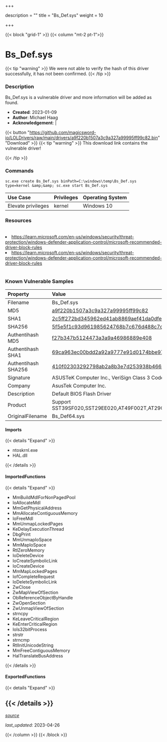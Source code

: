 +++

description = ""
title = "Bs_Def.sys"
weight = 10

+++


{{< block "grid-1" >}}
{{< column "mt-2 pt-1">}}


# Bs_Def.sys 


{{< tip "warning" >}}
We were not able to verify the hash of this driver successfully, it has not been confirmed.
{{< /tip >}}


### Description

Bs_Def.sys is a vulnerable driver and more information will be added as found.

- **Created**: 2023-01-09
- **Author**: Michael Haag
- **Acknowledgement**:  | [](https://twitter.com/)

{{< button "https://github.com/magicsword-io/LOLDrivers/raw/main/drivers/a9f220b1507a3c9a327a99995ff99c82.bin" "Download" >}}
{{< tip "warning" >}}
This download link contains the vulnerable driver!

{{< /tip >}}

### Commands

```
sc.exe create Bs_Def.sys binPath=C:\windows\temp\Bs_Def.sys type=kernel &amp;&amp; sc.exe start Bs_Def.sys
```

| Use Case | Privileges | Operating System | 
|:---- | ---- | ---- |
| Elevate privileges | kernel | Windows 10 |

### Resources
<br>
<li><a href=" https://learn.microsoft.com/en-us/windows/security/threat-protection/windows-defender-application-control/microsoft-recommended-driver-block-rules"> https://learn.microsoft.com/en-us/windows/security/threat-protection/windows-defender-application-control/microsoft-recommended-driver-block-rules</a></li>
<li><a href="https://learn.microsoft.com/en-us/windows/security/threat-protection/windows-defender-application-control/microsoft-recommended-driver-block-rules">https://learn.microsoft.com/en-us/windows/security/threat-protection/windows-defender-application-control/microsoft-recommended-driver-block-rules</a></li>
<br>

### Known Vulnerable Samples

| Property           | Value |
|:-------------------|:------|
| Filename           | Bs_Def.sys |
| MD5                | [a9f220b1507a3c9a327a99995ff99c82](https://www.virustotal.com/gui/file/a9f220b1507a3c9a327a99995ff99c82) |
| SHA1               | [2c5ff272bd345962ed41ab8869aef41da0dfe697](https://www.virustotal.com/gui/file/2c5ff272bd345962ed41ab8869aef41da0dfe697) |
| SHA256             | [5f5e5f1c93d961985624768b7c676d488c7c7c1d4c043f6fc1ea1904fefb75be](https://www.virustotal.com/gui/file/5f5e5f1c93d961985624768b7c676d488c7c7c1d4c043f6fc1ea1904fefb75be) |
| Authentihash MD5   | [f27b347b5124473a3a9a46986889e408](https://www.virustotal.com/gui/search/authentihash%253Af27b347b5124473a3a9a46986889e408) |
| Authentihash SHA1  | [69ca963ec00bdd2a92a9777e91d0174bbe97e29c](https://www.virustotal.com/gui/search/authentihash%253A69ca963ec00bdd2a92a9777e91d0174bbe97e29c) |
| Authentihash SHA256| [410f02303292798ab2a8b3e7d253938b466e83071b15e7d3aaa25f4995b27187](https://www.virustotal.com/gui/search/authentihash%253A410f02303292798ab2a8b3e7d253938b466e83071b15e7d3aaa25f4995b27187) |
| Signature         | ASUSTeK Computer Inc., VeriSign Class 3 Code Signing 2004 CA, VeriSign Class 3 Public Primary CA   |
| Company           | AsusTek Computer Inc. |
| Description       | Default BIOS Flash Driver |
| Product           | Support SST39SF020,SST29EE020,AT49F002T,AT29C020,AM29F002NT,AM29F002NB,V29C51002T,V29C51002B,M29F002T,W29C020. |
| OriginalFilename  | Bs_Def64.sys |


#### Imports
{{< details "Expand" >}}
* ntoskrnl.exe
* HAL.dll

{{< /details >}}
#### ImportedFunctions
{{< details "Expand" >}}
* MmBuildMdlForNonPagedPool
* IoAllocateMdl
* MmGetPhysicalAddress
* MmAllocateContiguousMemory
* IoFreeMdl
* MmUnmapLockedPages
* KeDelayExecutionThread
* DbgPrint
* MmUnmapIoSpace
* MmMapIoSpace
* RtlZeroMemory
* IoDeleteDevice
* IoCreateSymbolicLink
* IoCreateDevice
* MmMapLockedPages
* IofCompleteRequest
* IoDeleteSymbolicLink
* ZwClose
* ZwMapViewOfSection
* ObReferenceObjectByHandle
* ZwOpenSection
* ZwUnmapViewOfSection
* strncpy
* KeLeaveCriticalRegion
* KeEnterCriticalRegion
* IoIs32bitProcess
* strstr
* strncmp
* RtlInitUnicodeString
* MmFreeContiguousMemory
* HalTranslateBusAddress

{{< /details >}}
#### ExportedFunctions
{{< details "Expand" >}}

{{< /details >}}
-----



[*source*](https://github.com/magicsword-io/LOLDrivers/tree/main/yaml/bs_def.yaml)

*last_updated:* 2023-04-26








{{< /column >}}
{{< /block >}}
